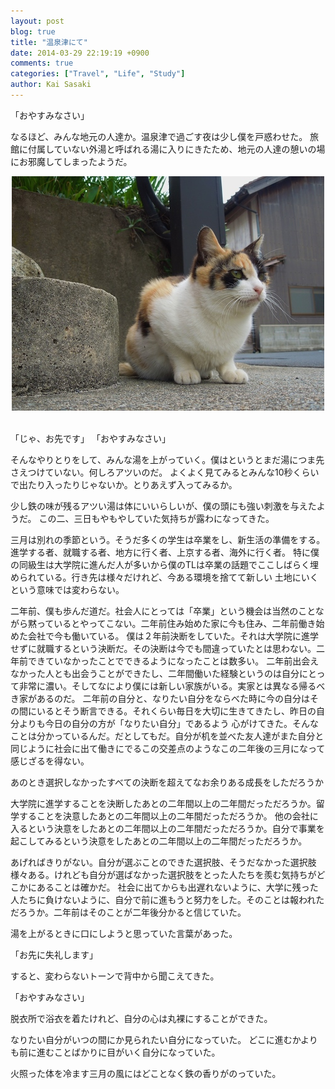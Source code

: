```yaml
---
layout: post
blog: true
title: "温泉津にて"
date: 2014-03-29 22:19:19 +0900
comments: true
categories: ["Travel", "Life", "Study"]
author: Kai Sasaki
---
```


「おやすみなさい」

なるほど、みんな地元の人達か。温泉津で過ごす夜は少し僕を戸惑わせた。
旅館に付属していない外湯と呼ばれる湯に入りにきたため、地元の人達の憩いの場にお邪魔してしまったようだ。

<div style="text-align:center" markdown="1">
<img src="/images/posts/2014-03-29-yunotsu/cat.jpg" />
</div><br>


「じゃ、お先です」
「おやすみなさい」

そんなやりとりをして、みんな湯を上がっていく。僕はというとまだ湯につま先さえつけていない。何しろアツいのだ。
よくよく見てみるとみんな10秒くらいで出たり入ったりじゃないか。とりあえず入ってみるか。


少し鉄の味が残るアツい湯は体にいいらしいが、僕の頭にも強い刺激を与えたようだ。
この二、三日もやもやしていた気持ちが露わになってきた。

<!-- more -->

三月は別れの季節という。そうだ多くの学生は卒業をし、新生活の準備をする。進学する者、就職する者、地方に行く者、上京する者、海外に行く者。
特に僕の同級生は大学院に進んだ人が多いから僕のTLは卒業の話題でここしばらく埋められている。行き先は様々だけれど、今ある環境を捨てて新しい
土地にいくという意味では変わらない。

二年前、僕も歩んだ道だ。社会人にとっては「卒業」という機会は当然のことながら黙っているとやってこない。二年前住み始めた家に今も住み、二年前働き始めた会社で今も働いている。
僕は２年前決断をしていた。それは大学院に進学せずに就職するという決断だ。その決断は今でも間違っていたとは思わない。二年前できていなかったことでできるようになったことは数多い。
二年前出会えなかった人とも出会うことができたし、二年間働いた経験というのは自分にとって非常に濃い。そしてなにより僕には新しい家族がいる。実家とは異なる帰るべき家があるのだ。
二年前の自分と、なりたい自分をならべた時に今の自分はその間にいるとそう断言できる。それくらい毎日を大切に生きてきたし、昨日の自分よりも今日の自分の方が「なりたい自分」であるよう
心がけてきた。そんなことは分かっているんだ。だとしてもだ。自分が机を並べた友人達がまた自分と同じように社会に出て働きにでるこの交差点のようなこの二年後の三月になって感じざるを得ない。

あのとき選択しなかったすべての決断を超えてなお余りある成長をしただろうか

大学院に進学することを決断したあとの二年間以上の二年間だっただろうか。留学することを決意したあとの二年間以上の二年間だっただろうか。
他の会社に入るという決意をしたあとの二年間以上の二年間だっただろうか。自分で事業を起こしてみるという決意をしたあとの二年間以上の二年間だっただろうか。

あげればきりがない。自分が選ぶことのできた選択肢、そうだなかった選択肢様々ある。けれども自分が選ばなかった選択肢をとった人たちを羨む気持ちがどこかにあることは確かだ。
社会に出てからも出遅れないように、大学に残った人たちに負けないように、自分で前に進もうと努力をした。そのことは報われただろうか。二年前はそのことが二年後分かると信じていた。


湯を上がるときに口にしようと思っていた言葉があった。

「お先に失礼します」

すると、変わらないトーンで背中から聞こえてきた。

「おやすみなさい」

脱衣所で浴衣を着たけれど、自分の心は丸裸にすることができた。

なりたい自分がいつの間にか見られたい自分になっていた。
どこに進むかよりも前に進むことばかりに目がいく自分になっていた。

火照った体を冷ます三月の風にはどことなく鉄の香りがのっていた。



